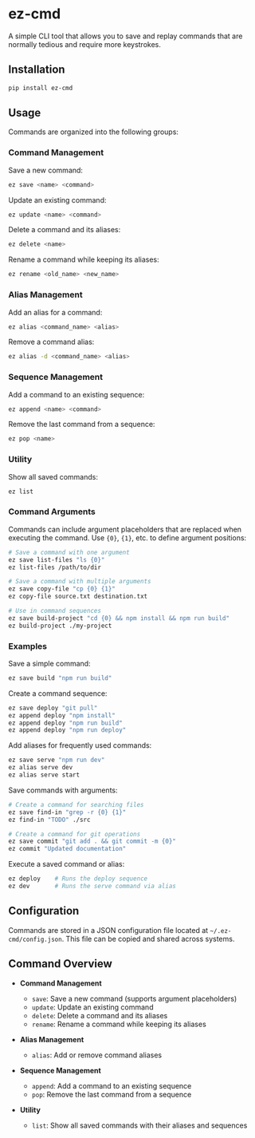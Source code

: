# ez-cmd

A simple CLI tool that allows you to save and replay commands that are normally tedious and require more keystrokes.

## Installation

```bash
pip install ez-cmd
```

## Usage

Commands are organized into the following groups:

### Command Management

Save a new command:
```bash
ez save <name> <command>
```

Update an existing command:
```bash
ez update <name> <command>
```

Delete a command and its aliases:
```bash
ez delete <name>
```

Rename a command while keeping its aliases:
```bash
ez rename <old_name> <new_name>
```

### Alias Management

Add an alias for a command:
```bash
ez alias <command_name> <alias>
```

Remove a command alias:
```bash
ez alias -d <command_name> <alias>
```

### Sequence Management

Add a command to an existing sequence:
```bash
ez append <name> <command>
```

Remove the last command from a sequence:
```bash
ez pop <name>
```

### Utility

Show all saved commands:
```bash
ez list
```

### Command Arguments

Commands can include argument placeholders that are replaced when executing the command. Use `{0}`, `{1}`, etc. to define argument positions:

```bash
# Save a command with one argument
ez save list-files "ls {0}"
ez list-files /path/to/dir

# Save a command with multiple arguments
ez save copy-file "cp {0} {1}"
ez copy-file source.txt destination.txt

# Use in command sequences
ez save build-project "cd {0} && npm install && npm run build"
ez build-project ./my-project
```

### Examples

Save a simple command:
```bash
ez save build "npm run build"
```

Create a command sequence:
```bash
ez save deploy "git pull"
ez append deploy "npm install"
ez append deploy "npm run build"
ez append deploy "npm run deploy"
```

Add aliases for frequently used commands:
```bash
ez save serve "npm run dev"
ez alias serve dev
ez alias serve start
```

Save commands with arguments:
```bash
# Create a command for searching files
ez save find-in "grep -r {0} {1}"
ez find-in "TODO" ./src

# Create a command for git operations
ez save commit "git add . && git commit -m {0}"
ez commit "Updated documentation"
```

Execute a saved command or alias:
```bash
ez deploy    # Runs the deploy sequence
ez dev       # Runs the serve command via alias
```

## Configuration

Commands are stored in a JSON configuration file located at `~/.ez-cmd/config.json`. This file can be copied and shared across systems.

## Command Overview

- **Command Management**
  - `save`: Save a new command (supports argument placeholders)
  - `update`: Update an existing command
  - `delete`: Delete a command and its aliases
  - `rename`: Rename a command while keeping its aliases

- **Alias Management**
  - `alias`: Add or remove command aliases

- **Sequence Management**
  - `append`: Add a command to an existing sequence
  - `pop`: Remove the last command from a sequence

- **Utility**
  - `list`: Show all saved commands with their aliases and sequences
